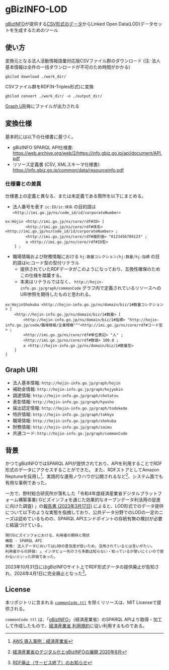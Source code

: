 # gBizINFO-LOD

[gBizINFO](https://info.gbiz.go.jp/)が提供する[CSV形式のデータ](https://info.gbiz.go.jp/hojin/DownloadTop)からLinked Open Data(LOD)データセットを生成するためのツール

## 使い方

変換元となる法人活動情報語彙対応版CSVファイル群のダウンロード
(注: 法人基本情報は全件の一括ダウンロードが不可のため時間がかかる)

```shell
gbilod download ./work_dir/
```

CSVファイル群をRDF(N-Triples形式)に変換

```shell
gbilod convert ./work_dir/ -o ./output_dir/
```

[Graph URI](#graph-uri)毎にファイルが出力される

## 変換仕様

基本的には以下の仕様書に基づく。

- gBizINFO SPARQL API仕様書: https://web.archive.org/web/2/https://info.gbiz.go.jp/api/document/API.pdf
- リソース定義書 (CSV, XMLスキーマ仕様書): https://info.gbiz.go.jp/common/data/resourceinfo.pdf

### 仕様書との差異

仕様書上の定義と異なる、または未定義である箇所を以下にまとめる。

- 法人番号を表す `ic:ID/ic:体系` の目的語は `<http://imi.go.jp/ns/code_id/id/corporateNumber>`

```
ex:Hojin <http://imi.go.jp/ns/core/rdf#ID> [
         <http://imi.go.jp/ns/core/rdf#体系> <http://imi.go.jp/ns/code_id/id/corporateNumber> ;
         <http://imi.go.jp/ns/core/rdf#識別値> "0123456789123" ;
         a <http://imi.go.jp/ns/core/rdf#ID型>
    ] ;
```

- 職場情報および財務情報における `hj:数量コレクション/hj:数量/hj:指標` の目的語はic:コード型の型付リテラル
  - 提供されていたRDFデータがこのようになっており、互換性確保のためこの仕様を踏襲する。 
  - 本来はリテラルではなく、 `http://hojin-info.go.jp/graph/commonCode` グラフ内で定義されているリソースへのURI参照を期待したものと思われる。

```
ex:HojinShokuba <http://hojin-info.go.jp/ns/domain/biz/1#数量コレクション> [
    <http://hojin-info.go.jp/ns/domain/biz/1#数量> [
        <http://hojin-info.go.jp/ns/domain/biz/1#指標> "http://hojin-info.go.jp/code/職場情報/企業規模"^^<http://imi.go.jp/ns/core/rdf#コード型> ;
        <http://imi.go.jp/ns/core/rdf#単位表記> "人" ;
        <http://imi.go.jp/ns/core/rdf#数値> 100.0 ;
        a <http://hojin-info.go.jp/ns/domain/biz/1#数量型>
    ]
]
```

## Graph URI

- 法人基本情報: `http://hojin-info.go.jp/graph/hojin`
- 補助金情報: `http://hojin-info.go.jp/graph/hojyokin`
- 調達情報: `http://hojin-info.go.jp/graph/chotatsu`
- 表彰情報: `http://hojin-info.go.jp/graph/hyosho`
- 届出認定情報: `http://hojin-info.go.jp/graph/todokede`
- 特許情報: `http://hojin-info.go.jp/graph/tokkyo`
- 職場情報: `http://hojin-info.go.jp/graph/shokuba`
- 財務情報: `http://hojin-info.go.jp/graph/zaimu`
- 共通コード: `http://hojin-info.go.jp/graph/commonCode`

## 背景

かつてgBizINFOではSPARQL APIが提供されており、APIを利用することでRDF形式のデータにアクセスすることができた。
また、RDFストアとしてAmazon Neptuneを採用し[^1]、実践的な運用ノウハウが公開されるなど[^2]、システム面でも有用な事例であった。

一方で、野村総合研究所が落札した「令和4年度経済産業省デジタルプラットフォーム構築事業(
Gビズインフォを通じた効果的なオープンデータ利活用の促進に向けた調査)
」の[報告書 (2023年3月17日)](https://www.meti.go.jp/meti_lib/report/2022FY/000235.pdf)
によると、LOD形式でのデータ提供について以下のような実態を指摘しており、公共データ分野でのLODの一定のニーズは認めているものの、SPARQL APIエンドポイントの存続有無の検討が必要と結論づけている。

```
現行Gビズインフォにおける、利用者の期待と現状
機能 - SPARQL API
実態: 法人データにおいてはLODの普及度が低いため、活用されているとは言いがたい。
利用者からの評価: △ インタビュー先のうち多数は知らない・知っているが使いにくいので使わないといった評価であった。
```

2023年10月31日にはgBizINFOサイト上でRDF形式データの提供廃止が告知され、2024年4月1日に完全廃止となった[^3]。

[^1]: [AWS 導入事例：経済産業省](https://aws.amazon.com/jp/solutions/case-studies/meti/)
[^2]: [経済産業省のデジタル化とgBizINFOの展開 2020年8⽉](https://pages.awscloud.com/rs/112-TZM-766/images/Session%204%20-%20gBizINFO.pdf)
[^3]: [RDF廃止（サービス終了）のお知らせ](https://info.gbiz.go.jp/html/RdfStop.html)

## License

本リポジトリに含まれる [`commonCode.ttl`](commonCode.ttl) を除くリソースは、MIT Licenseで提供される。

`commonCode.ttl` は、「[gBizINFO](https://info.gbiz.go.jp/)」（経済産業省）のSPARQL APIより取得・加工して作成したもので、[経済産業省 利用規約](https://www.meti.go.jp/main/rules.html)に従い利用するものである。

